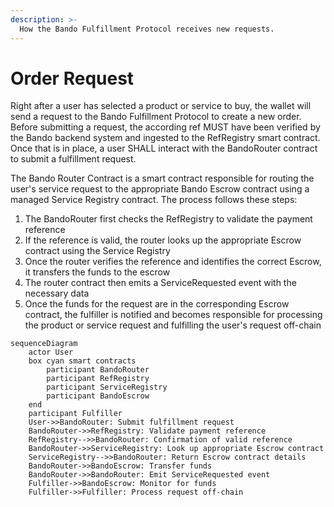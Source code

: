 ```yaml
---
description: >-
  How the Bando Fulfillment Protocol receives new requests.
---
```


# Order Request

Right after a user has selected a product or service to buy, the wallet will send a request to the Bando Fulfillment Protocol to create a new order.
Before submitting a request, the according ref MUST have been verified by the Bando backend system and ingested to the RefRegistry smart contract. Once that is in place, a user SHALL interact with the BandoRouter contract to submit a fulfillment request.

The Bando Router Contract is a smart contract responsible for routing the user's service request to the appropriate Bando Escrow contract using a managed Service Registry contract. The process follows these steps:

1. The BandoRouter first checks the RefRegistry to validate the payment reference
2. If the reference is valid, the router looks up the appropriate Escrow contract using the Service Registry
3. Once the router verifies the reference and identifies the correct Escrow, it transfers the funds to the escrow
4. The router contract then emits a ServiceRequested event with the necessary data
5. Once the funds for the request are in the corresponding Escrow contract, the fulfiller is notified and becomes responsible for processing the product or service request and fulfilling the user's request off-chain

```mermaid
sequenceDiagram
    actor User
    box cyan smart contracts
	    participant BandoRouter
	    participant RefRegistry
	    participant ServiceRegistry
	    participant BandoEscrow
    end
    participant Fulfiller
    User->>BandoRouter: Submit fulfillment request
    BandoRouter->>RefRegistry: Validate payment reference
    RefRegistry-->>BandoRouter: Confirmation of valid reference
    BandoRouter->>ServiceRegistry: Look up appropriate Escrow contract
    ServiceRegistry-->>BandoRouter: Return Escrow contract details
    BandoRouter->>BandoEscrow: Transfer funds
    BandoRouter->>BandoRouter: Emit ServiceRequested event
    Fulfiller->>BandoEscrow: Monitor for funds
    Fulfiller->>Fulfiller: Process request off-chain
```
